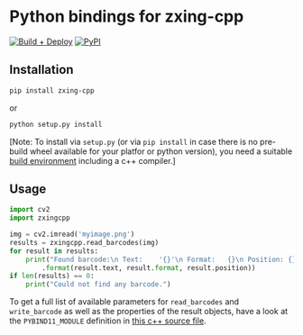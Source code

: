 # Python bindings for zxing-cpp

[![Build + Deploy](https://github.com/zxing-cpp/zxing-cpp/actions/workflows/python-build.yml/badge.svg)](https://github.com/zxing-cpp/zxing-cpp/actions/workflows/python-build.yml)
[![PyPI](https://img.shields.io/pypi/v/zxing-cpp.svg)](https://pypi.org/project/zxing-cpp/)

## Installation

```bash
pip install zxing-cpp
```
or

```bash
python setup.py install
```

[Note: To install via `setup.py` (or via `pip install` in case there is no pre-build wheel available for your platfor or python version), you need a suitable [build environment](https://github.com/zxing-cpp/zxing-cpp#build-instructions) including a c++ compiler.]

## Usage

```python
import cv2
import zxingcpp

img = cv2.imread('myimage.png')
results = zxingcpp.read_barcodes(img)
for result in results:
	print("Found barcode:\n Text:    '{}'\n Format:   {}\n Position: {}"
		.format(result.text, result.format, result.position))
if len(results) == 0:
	print("Could not find any barcode.")
```

To get a full list of available parameters for `read_barcodes` and `write_barcode` as well as the properties of the result objects, have a look at the `PYBIND11_MODULE` definition in [this c++ source file](https://github.com/zxing-cpp/zxing-cpp/blob/master/wrappers/python/zxing.cpp).
